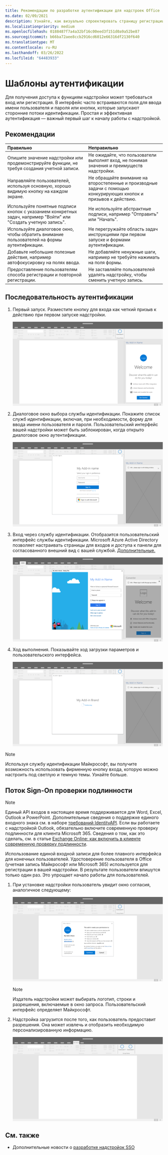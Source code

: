 ```yaml
---
title: Рекомендации по разработке аутентификации для надстроек Office
ms.date: 02/09/2021
description: Узнайте, как визуально спроектировать страницу регистрации или регистрации в Office надстройки.
ms.localizationpriority: medium
ms.openlocfilehash: 0188487f7a4a32bf16c00eed3f151d0a9a52be87
ms.sourcegitcommit: b66ba72aee8ccb2916cd6012e66316df2130f640
ms.translationtype: MT
ms.contentlocale: ru-RU
ms.lasthandoff: 03/26/2022
ms.locfileid: "64483933"
---
```

# <a name="authentication-patterns"></a>Шаблоны аутентификации

Для получения доступа к функциям надстройки может требоваться вход или регистрация. В интерфейс часто встраиваются поля для ввода имени пользователя и пароля или кнопки, которые запускают сторонние потоки идентификации. Простая и эффективная аутентификация — важный первый шаг к началу работы с надстройкой.

## <a name="best-practices"></a>Рекомендации

|Правильно|Неправильно|
|:----|:----|
|Опишите значение надстройки или продемонстрируйте функции, не требуя создания учетной записи. |Не ожидайте, что пользователи выполнят вход, не понимая значения и преимуществ надстройки.|
|Направляйте пользователей, используя основную, хорошо видимую кнопку на каждом экране. |Не обращайте внимание на второстепенные и производные задачи с помощью конкурирующих кнопок и призывов к действию.|
|Используйте понятные подписи кнопок с указанием конкретных задач, например "Войти" или "Создать учетную запись". |Не используйте абстрактные подписи, например "Отправить" или "Начать".|
|Используйте диалоговое окно, чтобы обратить внимание пользователей на формы аутентификации. |Не перегружайте область задач инструкциями при первом запуске и формами аутентификации.|
|Добавьте небольшие полезные действия, например автофокусировку на полях ввода. |Не добавляйте ненужные шаги, например не требуйте нажимать на поля формы.|
|Предоставление пользователям способа регистрации и повторной регистрации. |Не заставляйте пользователей удалять надстройку, чтобы сменить учетную запись.|

## <a name="authentication-flow"></a>Последовательность аутентификации

1. Первый запуск. Разместите кнопку для входа как четкий призыв к действию при первом запуске надстройки.

    ![Снимок экрана, показывающий области задач надстройки в Office приложении.](../images/add-in-fre-value-placemat.png)

1. Диалоговое окно выбора службы идентификации. Покажите список служб идентификации, включая, при необходимости, форму для ввода имени пользователя и пароля. Пользовательский интерфейс вашей надстройки может быть заблокирован, когда открыто диалоговое окно аутентификации.

    ![Снимок экрана, показывающий диалоговое окно Выбор поставщика удостоверений в Office приложении.](../images/add-in-auth-choices-dialog.png)

1. Вход через службу идентификации. Отобразится пользовательский интерфейс службы идентификации. Microsoft Azure Active Directory позволяет настраивать страницы для входов и доступа к панели для согласованного внешний вид с вашей службой. [Дополнительные.](/azure/active-directory/fundamentals/customize-branding)

    ![Снимок экрана, показывающий диалоговое окно поставщика удостоверений в Office приложении.](../images/add-in-auth-identity-sign-in.png)

1. Ход выполнения. Показывайте ход загрузки параметров и пользовательского интерфейса.

    ![Снимок экрана, показывающий диалоговое окно с индикатором прогресса в Office приложении.](../images/add-in-auth-modal-interstitial.png)

> [!NOTE]
> Используя службу идентификации Майкрософт, вы получите возможность использовать фирменную кнопку входа, которую можно настроить под светлую и темную темы. Узнайте больше.

## <a name="single-sign-on-authentication-flow"></a>Поток Sign-On проверки подлинности

> [!NOTE]
> Единый API входов в настоящее время поддерживается для Word, Excel, Outlook и PowerPoint. Дополнительные сведения о поддержке единого входного знака см. в наборе [требований IdentityAPI](/javascript/api/requirement-sets/identity-api-requirement-sets). Если вы работаете с надстройкой Outlook, обязательно включите современную проверку подлинности для клиента Microsoft 365. Сведения о том, как это сделать, см. в статье [Exchange Online: как включить в клиенте современную проверку подлинности](https://social.technet.microsoft.com/wiki/contents/articles/32711.exchange-online-how-to-enable-your-tenant-for-modern-authentication.aspx).

Использование единой входной записи для более плавного интерфейса для конечных пользователей. Удостоверение пользователя в Office (учетная запись Майкрософт или Microsoft 365) используется для регистрации в вашей надстройки. В результате пользователи впишутся только один раз. Это упрощает начало работы для пользователей.

1. При установке надстройки пользователь увидит окно согласия, аналогичное следующему:

    ![Снимок экрана, показывающий окно согласия Office приложения при установке надстройки.](../images/add-in-auth-SSO-consent-dialog.png)

    > [!NOTE]
    > Издатель надстройки может выбирать логотип, строки и разрешения, включаемые в окно запроса. Пользовательский интерфейс определяет Майкрософт.

1. Надстройка загрузится после того, как пользователь предоставит разрешения. Она может извлечь и отобразить необходимую персонализированную информацию.

    ![Снимок экрана, Office приложение с кнопками надстройки, отображаемой на ленте.](../images/add-in-ribbon.png)

## <a name="see-also"></a>См. также

- Дополнительные новости о [разработке надстройок SSO](../develop/sso-in-office-add-ins.md)
